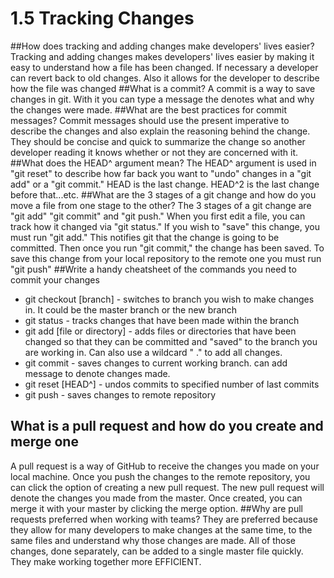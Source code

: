 # 1.5 Tracking Changes

##How does tracking and adding changes make developers' lives easier?
Tracking and adding changes makes developers' lives easier by making it easy to understand how a file has been changed. If necessary a developer can revert back to old changes. Also it allows for the developer to describe how the file was changed
##What is a commit?
A commit is a way to save changes in git. With it you can type a message the denotes what and why the changes were made.
##What are the best practices for commit messages?
Commit messages should use the present imperative to describe the changes and also explain the reasoning behind the change. They should be concise and quick to summarize the change so another developer reading it knows whether or not they are concerned with it.
##What does the HEAD^ argument mean?
The HEAD^ argument is used in "git reset" to describe how far back you want to "undo" changes in a "git add" or a "git commit." HEAD is the last change. HEAD^2 is the last change before that...etc.
##What are the 3 stages of a git change and how do you move a file from one stage to the other?
The 3 stages of a git change are "git add" "git commit" and "git push." When you first edit a file, you can track how it changed via "git status." If you wish to "save" this change, you must run "git add." This notifies git that the change is going to be committed. Then once you run "git commit," the change has been saved. To save this change from your local repository to the remote one you must run "git push"
##Write a handy cheatsheet of the commands you need to commit your changes
* git checkout [branch] - switches to branch you wish to make changes in. It could be the master branch or the new branch
* git status - tracks changes that have been made within the branch
* git add [file or directory] - adds files or directories that have been changed so that they can be committed and "saved" to the branch you are working in. Can also use a wildcard " ." to add all changes.
* git commit - saves changes to current working branch. can add message to denote changes made. 
* git reset [HEAD^] - undos commits to specified number of last commits
* git push - saves changes to remote repository
## What is a pull request and how do you create and merge one
A pull request is a way of GitHub to receive the changes you made on your local machine. Once you push the changes to the remote repository, you can click the option of creating a new pull request. The new pull request will denote the changes you made from the master. Once created, you can merge it with your master by clicking the merge option.
##Why are pull requests preferred when working with teams?
They are preferred because they allow for many developers to make changes at the same time, to the same files and understand why those changes are made. All of those changes, done separately, can be added to a single master file quickly. They make working together more EFFICIENT.
